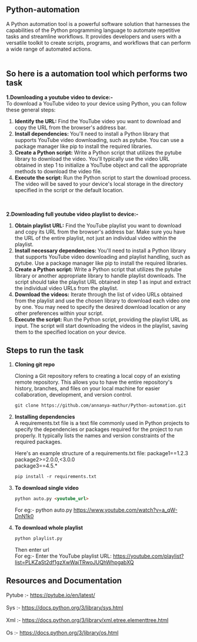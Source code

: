 ## Python-automation
A Python automation tool is a powerful software solution that harnesses the capabilities of the Python programming language to automate repetitive tasks and streamline workflows. It provides developers and users with a versatile toolkit to create scripts, programs, and workflows that can perform a wide range of automated actions. <br><br>
## So here is a automation tool which performs two task
**1.Downloading a youtube video to device:-**<br>
To download a YouTube video to your device using Python, you can follow these general steps:
<ol>
<li><b>Identify the URL:</b> Find the YouTube video you want to download and copy the URL from the browser's address bar.</li>

<li><b>Install dependencies: </b>You'll need to install a Python library that supports YouTube video downloading, such as pytube. You can use a package manager like pip to install the required libraries.</li>

<li><b>Create a Python script:</b> Write a Python script that utilizes the pytube library to download the video. You'll typically use the video URL obtained in step 1 to initialize a YouTube object and call the appropriate methods to download the video file.</li>

<li><b>Execute the script:</b> Run the Python script to start the download process. The video will be saved to your device's local storage in the directory specified in the script or the default location.</li>
</ol>  

<br><br>
**2.Downloading full youtube video playlist to device:-** 
<ol>
  <li><b>Obtain playlist URL:</b> Find the YouTube playlist you want to download and copy its URL from the browser's address bar. Make sure you have the URL of the entire playlist, not just an individual video within the playlist.</li>

<li><b>Install necessary dependencies: </b>You'll need to install a Python library that supports YouTube video downloading and playlist handling, such as pytube. Use a package manager like pip to install the required libraries.</li>

<li><b>Create a Python script:</b> Write a Python script that utilizes the pytube library or another appropriate library to handle playlist downloads. The script should take the playlist URL obtained in step 1 as input and extract the individual video URLs from the playlist.</li>

<li><b>Download the videos:</b> Iterate through the list of video URLs obtained from the playlist and use the chosen library to download each video one by one. You may need to specify the desired download location or any other preferences within your script.</li>
 <li> <b>Execute the script:</b> Run the Python script, providing the playlist URL as input. The script will start downloading the videos in the playlist, saving them to the specified location on your device.</li>
</ol>  

## Steps to run the task

<ol>
  <li><b>Cloning git repo</b></li> 
  
 Cloning a Git repository refers to creating a local copy of an existing remote repository. This allows you to have the entire repository's history, branches, and files on your local machine for easier collaboration, development, and version control.


  
```html
git clone https://github.com/annanya-mathur/Python-automation.git
```
  
   <li><b>Installing dependencies </b></li> 
  A requirements.txt file is a text file commonly used in Python projects to specify the dependencies or packages required for the project to run properly. It typically lists the names and version constraints of the required packages.<br>

Here's an example structure of a requirements.txt file:
package1==1.2.3 <br>
package2>=2.0.0,<3.0.0 <br>
package3==4.5.*<br>

  
```html
pip install -r requirements.txt
```
  
   <li><b>To download single video</b></li> 
  
```html
python auto.py <youtube_url>
```
  
 For eg:- python auto.py https://www.youtube.com/watch?v=a_qW-DnN1k0
   <li><b>To download whole playlist</b></li> 
  
```html
python playlist.py 
```
  Then enter url<br>
  For eg:- Enter the YouTube playlist URL: https://youtube.com/playlist?list=PLKZaSt2df1gzXwWajTRwoJUQhWhpgabXQ
  </ol>  
  
## Resources and Documentation

Pytube :- https://pytube.io/en/latest/  <br><br>
Sys :- https://docs.python.org/3/library/sys.html  <br><br>
Xml :- https://docs.python.org/3/library/xml.etree.elementtree.html  <br><br>
Os :- https://docs.python.org/3/library/os.html

